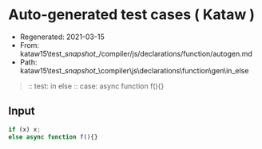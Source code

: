 # Auto-generated test cases ( Kataw )
- Regenerated: 2021-03-15
- From: kataw15\test\__snapshot__/compiler/js/declarations/function/autogen.md
- Path: kataw15\test\__snapshot__\compiler\js\declarations\function\gen\in_else
> :: test: in else
> :: case: async function f(){}
## Input

`````js
if (x) x;
else async function f(){}
`````

